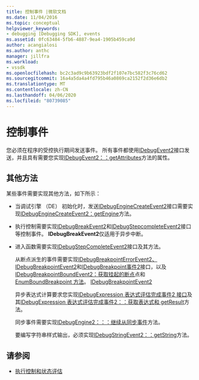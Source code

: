 ```yaml
---
title: 控制事件 |微软文档
ms.date: 11/04/2016
ms.topic: conceptual
helpviewer_keywords:
- debugging [Debugging SDK], events
ms.assetid: 0fc63484-5fb6-4887-9ea4-1905b459ca9d
author: acangialosi
ms.author: anthc
manager: jillfra
ms.workload:
- vssdk
ms.openlocfilehash: bc2c3ad9c9b63923bdf2f107e7bc582f3c76cd62
ms.sourcegitcommit: 16a4a5da4a4fd795b46a0869ca2152f2d36e6db2
ms.translationtype: MT
ms.contentlocale: zh-CN
ms.lasthandoff: 04/06/2020
ms.locfileid: "80739085"
---
```

# <a name="control-events"></a>控制事件
您必须在程序的受控执行期间发送事件。 所有事件都使用[IDebugEvent2](../../extensibility/debugger/reference/idebugevent2.md)接口发送，并且具有需要您实现[IDebugEvent2：：getAttributes](../../extensibility/debugger/reference/idebugevent2-getattributes.md)方法的属性。

## <a name="additional-methods"></a>其他方法
 某些事件需要实现其他方法，如下所示：

- 当调试引擎 （DE） 初始化时，发送[IDebugEngineCreateEvent2](../../extensibility/debugger/reference/idebugenginecreateevent2.md)接口需要实现[IDebugEngineCreateEvent2：getEngine](../../extensibility/debugger/reference/idebugenginecreateevent2-getengine.md)方法。

- 执行控制需要实现[IDebugBreakEvent2](../../extensibility/debugger/reference/idebugbreakevent2.md)和[IDebugStepcompleteEvent2](../../extensibility/debugger/reference/idebugstepcompleteevent2.md)接口等控制事件。 **IDebugBreakEvent2**仅适用于异步中断。

- 进入函数需要实现[IDebugStepCompleteEvent2](../../extensibility/debugger/reference/idebugstepcompleteevent2.md)接口及其方法。

  从断点派生的事件需要实现[IDebugBreakpointErrorEvent2、IDebugBreakpointEvent2](../../extensibility/debugger/reference/idebugbreakpointerrorevent2.md)和[IDebugBreakpoint事件2](../../extensibility/debugger/reference/idebugbreakpointboundevent2.md)接口，以及[IDebugBreakpointBoundEvent2：获取挂起的断点](../../extensibility/debugger/reference/idebugbreakpointboundevent2-getpendingbreakpoint.md)点和[EnumBoundBreakpoint 方法](../../extensibility/debugger/reference/idebugbreakpointboundevent2-enumboundbreakpoints.md)。 [IDebugBreakpointEvent2](../../extensibility/debugger/reference/idebugbreakpointevent2.md)

  异步表达式计算要求您实现[IDebugExpression 表达式评估完成事件2 接口](../../extensibility/debugger/reference/idebugexpressionevaluationcompleteevent2.md)及其[IDebugExpression 表达式评估完成事件2：：获取表达式](../../extensibility/debugger/reference/idebugexpressionevaluationcompleteevent2-getexpression.md)[和 getResult](../../extensibility/debugger/reference/idebugexpressionevaluationcompleteevent2-getresult.md)方法。

  同步事件需要实现[IDebugEngine2：：：继续从同步事件](../../extensibility/debugger/reference/idebugengine2-continuefromsynchronousevent.md)方法。

  要编写字符串样式输出，必须实现[IDebugStringEvent2：：getString](../../extensibility/debugger/reference/idebugoutputstringevent2-getstring.md)方法。

## <a name="see-also"></a>请参阅
- [执行控制和状态评估](../../extensibility/debugger/execution-control-and-state-evaluation.md)
